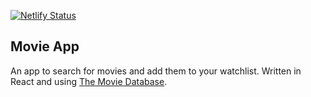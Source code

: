 [![Netlify Status](https://api.netlify.com/api/v1/badges/56659858-3836-4e87-a4fa-10c17e614e3c/deploy-status)](https://app.netlify.com/sites/react-movies-list/deploys)

## Movie App

An app to search for movies and add them to your watchlist. Written in React and using [The Movie Database](https://www.themoviedb.org).

